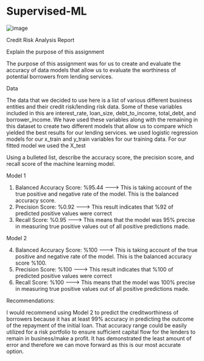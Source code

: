 # Supervised-ML
![image](https://github.com/nasr9000/Supervised-ML/assets/128746625/83ecc03a-1fd3-49fe-97cc-df24967b5514)

Credit Risk Analysis Report

Explain the purpose of this assignment

The purpose of this assignment was for us to create and evaluate the accuracy of data models that allow us to evaluate the worthiness of potential borrowers from lending services.


Data 

The data that we decided to use here is a list of various different business entities and their credit risk/lending risk data. Some of these variables included in this are interest_rate, loan_size, debt_to_income, total_debt, and borrower_income. We have used these variables along with the remaining in this dataset to create two different models that allow us to compare which yielded the best results for our lending services. we used logistic regression models for our x_train and y_train variables for our training data. For our fitted model we used the X_test 


Using a bulleted list, describe the accuracy score, the precision score, and recall score of the machine learning model.

Model 1
   
1. Balanced Accuracy Score: %95.44 ---> This is taking account of the true positive and negative rate of the model. This is the balanced accuracy score.
2. Precision Score: %0.92 ---> This result indicates that %92 of predicted positive values were correct
3. Recall Score: %0.95 ---> This means that the model was 95% precise in measuring true positive values out of all positive predictions made.
  

Model 2
   
4. Balanced Accuracy Score: %100 ---> This is taking account of the true positive and negative rate of the model. This is the balanced accuracy score %100.
5. Precision Score: %100 --->  This result indicates that %100 of predicted positive values were correct
6. Recall Score: %100 ---> This means that the model was 100% precise in measuring true positive values out of all positive predictions made.

Recommendations:

I would recommend using Model 2 to predict the creditworthiness of borrowers because it has at least 99% accuracy in predicting the outcome of the repayment of the initial loan. That accuracy range could be easily utilized for a risk portfolio to ensure sufficient capital flow for the lenders to remain in business/make a profit. It has demonstrated the least amount of error and therefore we can move forward as this is our most accurate option. 
